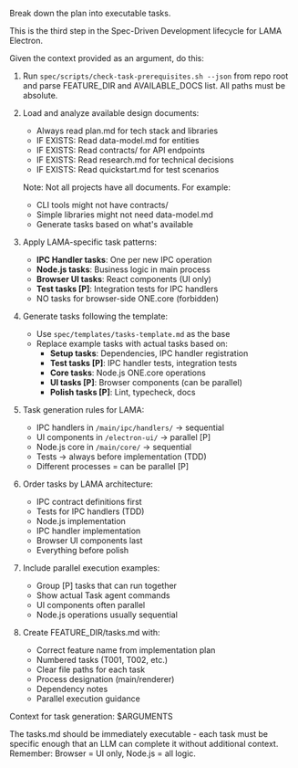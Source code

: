Break down the plan into executable tasks.

This is the third step in the Spec-Driven Development lifecycle for LAMA Electron.

Given the context provided as an argument, do this:

1. Run `spec/scripts/check-task-prerequisites.sh --json` from repo root and parse FEATURE_DIR and AVAILABLE_DOCS list. All paths must be absolute.
2. Load and analyze available design documents:
   - Always read plan.md for tech stack and libraries
   - IF EXISTS: Read data-model.md for entities
   - IF EXISTS: Read contracts/ for API endpoints
   - IF EXISTS: Read research.md for technical decisions
   - IF EXISTS: Read quickstart.md for test scenarios

   Note: Not all projects have all documents. For example:
   - CLI tools might not have contracts/
   - Simple libraries might not need data-model.md
   - Generate tasks based on what's available

3. Apply LAMA-specific task patterns:
   - **IPC Handler tasks**: One per new IPC operation
   - **Node.js tasks**: Business logic in main process
   - **Browser UI tasks**: React components (UI only)
   - **Test tasks [P]**: Integration tests for IPC handlers
   - NO tasks for browser-side ONE.core (forbidden)

4. Generate tasks following the template:
   - Use `spec/templates/tasks-template.md` as the base
   - Replace example tasks with actual tasks based on:
     * **Setup tasks**: Dependencies, IPC handler registration
     * **Test tasks [P]**: IPC handler tests, integration tests
     * **Core tasks**: Node.js ONE.core operations
     * **UI tasks [P]**: Browser components (can be parallel)
     * **Polish tasks [P]**: Lint, typecheck, docs

5. Task generation rules for LAMA:
   - IPC handlers in `/main/ipc/handlers/` → sequential
   - UI components in `/electron-ui/` → parallel [P]
   - Node.js core in `/main/core/` → sequential
   - Tests → always before implementation (TDD)
   - Different processes = can be parallel [P]

6. Order tasks by LAMA architecture:
   - IPC contract definitions first
   - Tests for IPC handlers (TDD)
   - Node.js implementation
   - IPC handler implementation
   - Browser UI components last
   - Everything before polish

7. Include parallel execution examples:
   - Group [P] tasks that can run together
   - Show actual Task agent commands
   - UI components often parallel
   - Node.js operations usually sequential

8. Create FEATURE_DIR/tasks.md with:
   - Correct feature name from implementation plan
   - Numbered tasks (T001, T002, etc.)
   - Clear file paths for each task
   - Process designation (main/renderer)
   - Dependency notes
   - Parallel execution guidance

Context for task generation: $ARGUMENTS

The tasks.md should be immediately executable - each task must be specific enough that an LLM can complete it without additional context. Remember: Browser = UI only, Node.js = all logic.
